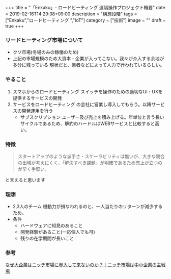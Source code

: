 +++
title = "「Enkaku」- ロードヒーティング 遠隔操作プロジェクト概要"
date = 2019-02-16T14:29:38+09:00
description = "構想段階"
tags = ["Enkaku","ロードヒーティング ","IoT"]
category = ["技術"]
image = ""
draft = true
+++


### リードヒーティング市場について
- クソ市場(冬場のみの稼働のため)
- 上記の市場規模のため大資本・企業が入ってこない。我々が介入する余地が多分に残っている
現状だと、業者などによって人力で行われているらしい。
### やること
1. スマホからのロードヒーティング スイッチを操作のための適切なUI・UXを提供するサービスの開発
2. サービスをロードヒーティング の会社に営業し導入してもらう。以降サービスの開発運用を行う
	- サブスクリプション
ユーザー及び売上を積み上げる。年単位と言う長いサイクルであるため、解約のハードルはWEBサービスと比較すると高い。

### 特徴
> スタートアップのような派手さ・スケーラビリティは無いが、大きな競合の出現が考えにくく、「解決すべき課題」が明確であるため売上が立つのが早く手堅い。

と言えると思います

### 理想
- 2,3人のチーム
機動力が損なわれるのと、一人当たりのリターンが減少するため。
- 条件
	- ハードウェアに知見のあること
	- 開発経験があること(一応個人でも可)
	- 残りの在学期間が長いこと

###  参考
[なぜ大企業はニッチ市場に参入して来ないのか？｜ニッチ市場は中小企業の主戦場](https://bcj-co.jp/keiei11/knowhow158.html)
